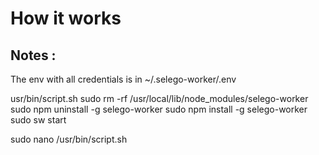 # How it works





## Notes :

The env with all credentials is in ~/.selego-worker/.env



usr/bin/script.sh
sudo rm -rf /usr/local/lib/node_modules/selego-worker
sudo npm uninstall -g selego-worker
sudo npm install -g selego-worker
sudo sw start



sudo nano /usr/bin/script.sh



